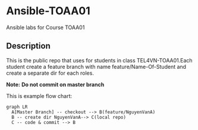 # Ansible-TOAA01
Ansible labs for Course TOAA01

## Description
This is the public repo that uses for students in class TEL4VN-TOAA01.Each student create a feature branch with name feature/Name-Of-Student and create a separate dir for each roles.

**Note:**  **Do not commit on master branch** 

This is example flow chart:

```mermaid
graph LR
  A[Master Branch] -- checkout --> B(feature/NguyenVanA)
  B -- create dir NguyenVanA--> C(local repo)
  C -- code & commit --> B
```


